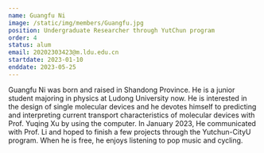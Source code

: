 ```yaml
---
name: Guangfu Ni
image: /static/img/members/Guangfu.jpg
position: Undergraduate Researcher through YutChun program
order: 4
status: alum
email: 20202303423@m.ldu.edu.cn
startdate: 2023-01-10
enddate: 2023-05-25
---
```

Guangfu Ni was born and raised in Shandong Province. He is a junior student majoring in physics
  at Ludong University now. He is interested in the design of single molecular devices and he devotes himself to
  predicting and interpreting current transport characteristics of molecular devices with Prof. Yuqing Xu by using the computer.
  In January 2023, He communicated with Prof. Li and hoped to finish a few projects through the Yutchun-CityU program.
  When he is free, he enjoys listening to pop music and cycling.
